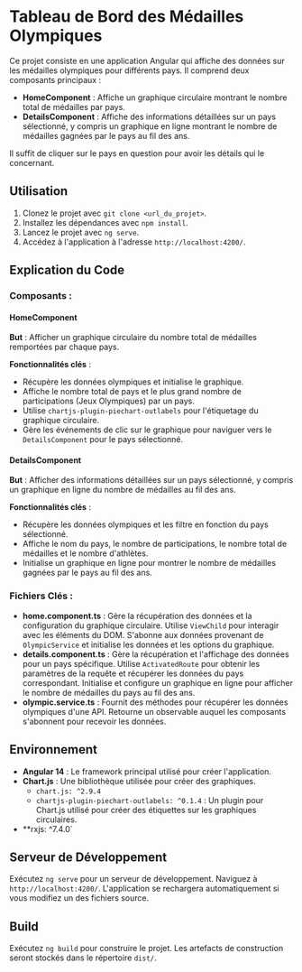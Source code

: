 # Tableau de Bord des Médailles Olympiques

Ce projet consiste en une application Angular qui affiche des données sur les médailles olympiques pour différents pays. Il comprend deux composants principaux :

- **HomeComponent** : Affiche un graphique circulaire montrant le nombre total de médailles par pays.
- **DetailsComponent** : Affiche des informations détaillées sur un pays sélectionné, y compris un graphique en ligne montrant le nombre de médailles gagnées par le pays au fil des ans.

Il suffit de cliquer sur le pays en question pour avoir les détails qui le concernant.

## Utilisation

1. Clonez le projet avec `git clone <url_du_projet>`.
2. Installez les dépendances avec `npm install`.
3. Lancez le projet avec `ng serve`.
4. Accédez à l'application à l'adresse `http://localhost:4200/`.

## Explication du Code

### Composants :

#### HomeComponent

**But** : Afficher un graphique circulaire du nombre total de médailles remportées par chaque pays.

**Fonctionnalités clés** :
- Récupère les données olympiques et initialise le graphique.
- Affiche le nombre total de pays et le plus grand nombre de participations (Jeux Olympiques) par un pays.
- Utilise `chartjs-plugin-piechart-outlabels` pour l'étiquetage du graphique circulaire.
- Gère les événements de clic sur le graphique pour naviguer vers le `DetailsComponent` pour le pays sélectionné.

#### DetailsComponent

**But** : Afficher des informations détaillées sur un pays sélectionné, y compris un graphique en ligne du nombre de médailles au fil des ans.

**Fonctionnalités clés** :
- Récupère les données olympiques et les filtre en fonction du pays sélectionné.
- Affiche le nom du pays, le nombre de participations, le nombre total de médailles et le nombre d'athlètes.
- Initialise un graphique en ligne pour montrer le nombre de médailles gagnées par le pays au fil des ans.

### Fichiers Clés :

- **home.component.ts** : Gère la récupération des données et la configuration du graphique circulaire. Utilise `ViewChild` pour interagir avec les éléments du DOM. S'abonne aux données provenant de `OlympicService` et initialise les données et les options du graphique.
- **details.component.ts** : Gère la récupération et l'affichage des données pour un pays spécifique. Utilise `ActivatedRoute` pour obtenir les paramètres de la requête et récupérer les données du pays correspondant. Initialise et configure un graphique en ligne pour afficher le nombre de médailles du pays au fil des ans.
- **olympic.service.ts** : Fournit des méthodes pour récupérer les données olympiques d'une API. Retourne un observable auquel les composants s'abonnent pour recevoir les données.

## Environnement

- **Angular 14** : Le framework principal utilisé pour créer l'application.
- **Chart.js** : Une bibliothèque utilisée pour créer des graphiques.
  - `chart.js: ^2.9.4`
  - `chartjs-plugin-piechart-outlabels: ^0.1.4` : Un plugin pour Chart.js utilisé pour créer des étiquettes sur les graphiques circulaires.
- **rxjs: ^7.4.0`

## Serveur de Développement

Exécutez `ng serve` pour un serveur de développement. Naviguez à `http://localhost:4200/`. L'application se rechargera automatiquement si vous modifiez un des fichiers source.

## Build

Exécutez `ng build` pour construire le projet. Les artefacts de construction seront stockés dans le répertoire `dist/`.
